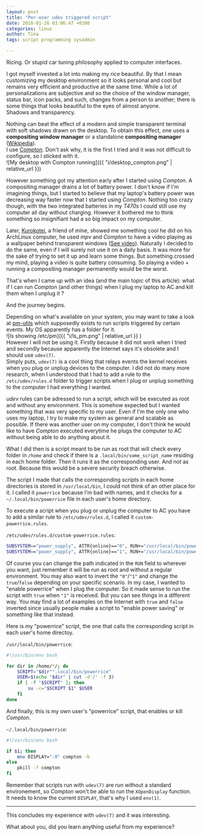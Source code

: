 ```yaml
---
layout: post
title: "Per-user udev triggered script"
date: 2018-01-26 03:06:47 +0100
categories: linux
author: Tina
tags: script programming sysadmin

---
```

Ricing. Or stupid car tuning philosophy applied to computer interfaces.

I got myself invested a lot into making my *rice* beautiful. By that I mean
customizing my desktop environment so it looks personal and cool but remains
very efficient and productive at the same time.
While a lot of personalizations are subjective and so the choice of the window
manager, status bar, icon packs, and such, changes from a person to another;
there is some things that looks beautiful to the eyes of almost anyone.  
Shadows and transparency.

Nothing can beat the effect of a modern and simple transparent terminal with
soft shadows drawn on the desktop. To obtain this effect, one uses a
**compositing window manager** or a standalone **compositing manager**
([Wikipedia](https://en.wikipedia.org/wiki/Compositing_window_manager)).  
I use [Compton](https://github.com/chjj/compton). Don't ask why, it is the
first I tried and it was not difficult to configure, so I sticked with it.  
![My desktop with Compton running]({{ "i/desktop_compton.png" | relative_url }})

However something got my attention early after I started using *Compton*. A
compositing manager drains a lot of battery power. I don't know if I'm
imagining things, but I started to believe that my laptop's battery power was
decreasing way faster now that I started using *Compton*. Nothing too crazy
though, with the two integrated batteries in my *T470s* I could still use my
computer all day without charging. However it bothered me to think something
so insignifiant had a so big impact on my computer.

Later, [Kurokotei](https://twitter.com/dialgadu77), a friend of mine, showed me
something cool he did on his ArchLinux computer, he used *mpv* and *Compton*
to have a video playing as a wallpaper behind transparent windows ([See video](https://twitter.com/dialgadu77/status/955540684395728897)). Naturally
I decided to do the same, even if I will surely not use it on a daily basis. It
was more for the sake of trying to set it up and learn some things. But
something crossed my mind, playing a video is quite battery consuming. So
playing a video + running a compositing manager permanently would be the worst.

That's when I came up with an idea (and the main topic of this article): what if
I can run *Compton* (and other things) when I plug my laptop to AC and kill
them when I unplug it ?

And the journey begins.

Depending on what's available on your system, you may want to take a look at
[pm-utils](https://pm-utils.freedesktop.org/wiki/) which supposedly exists to
run scripts triggered by certain events. My OS apparently has a folder for it.  
![ls showing /etc/pm]({{ "i/ls_pm.png" | relative_url }} )  
However I will not be using it. Firstly because it did not work when I tried
and secondly because apparently the Internet says it's obsolete and I should
use `udev(7)`.  
Simply puts, `udev(7)` is a cool thing that relays events the kernel receives
when you plug or unplug devices to the computer. I did not do many more
research, when I understood that I had to add a rule to the `/etc/udev/rules.d`
folder to trigger scripts when I plug or unplug something to the computer I had
everything I wanted.

*udev* rules can be adressed to run a script, which will be executed as root
and without any environment. This is somehow expected but I wanted something
that was very specific to my user. Even if I'm the only one who uses my laptop,
I try to make my system as general and scalable as possible. If there was
another user on my computer, I don't think he would like to have *Compton*
executed everytime he plugs the computer to AC without being able to do anything
about it.

What I did then is a script meant to be run as root that will check every
folder in `/home` and check if there is a `.local/bin/some_script_name`
residing in each home folder. Then it runs it as the corresponding user. And
not as root. Because this would be a severe security breach otherwise.

The script I made that calls the corresponding scripts in each home directories is
stored in `/usr/local/bin`, I could not think of an other place for it. I
called it `powerrice` because I'm bad with names, and it checks for a
`~/.local/bin/powerrice` file in each user's home directory.

To execute a script when you plug or unplug the computer to AC you have to add
a similar rule to `/etc/udev/rules.d`, I called it `custom-powerrice.rules`.

`/etc/udev/rules.d/custom-powerrice.rules`:  
```bash
SUBSYSTEM=="power_supply", ATTR{online}=="0", RUN+="/usr/local/bin/powerrice false"
SUBSYSTEM=="power_supply", ATTR{online}=="1", RUN+="/usr/local/bin/powerrice true"
```
Of course you can change the path indicated in the `RUN` field to wherever you
want, just remember it will be run as root and without a regular environment.
You may also want to invert the `"0"`/`"1"` and change the `true`/`false`
depending on your specific scenario. In my case, I wanted to "enable powerrice"
when I plug the computer. So it made sense to run the script with `true` when
`"1"` is received. But you can see things in a different way. You may find a
lot of examples on the Internet with `true` and `false` inverted since usually
people make a script to "enable power saving" or something like that instead.

Here is my "powerrice" script, the one that calls the corresponding script in
each user's home directoy.

`/usr/local/bin/powerrice`:  
```bash
#!/usr/bin/env bash

for dir in /home/*/; do
	SCRIPT="$dir"".local/bin/powerrice"
	USER=$(echo "$dir" | cut -d'/' -f 3)
	if [ -f "$SCRIPT" ]; then
		su -c="$SCRIPT $1" $USER
	fi
done
```

And finally, this is my own user's "powerrice" script, that enables or kill
*Compton*.

`~/.local/bin/powerrice`:
```bash
#!/usr/bin/env bash

if $1; then
	env DISPLAY=":0" compton -b
else
	pkill -f compton
fi
```
Remember that scripts run with `udev(7)` are run without a standard
environement, so *Compton* won't be able to run the `XOpenDisplay` function. It
needs to know the current `DISPLAY`, that's why I used `env(1)`.

---
This concludes my experience with `udev(7)` and it was interesting.

What about you, did you learn anything useful from my experience?

